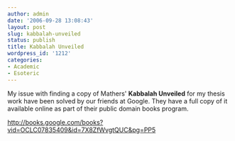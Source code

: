 ```yaml
---
author: admin
date: '2006-09-28 13:08:43'
layout: post
slug: kabbalah-unveiled
status: publish
title: Kabbalah Unveiled
wordpress_id: '1212'
categories:
- Academic
- Esoteric
---
```

My issue with finding a copy of Mathers' <strong>Kabbalah Unveiled</strong> for my thesis work have been solved by our friends at Google. They have a full copy of it available online as part of their public domain books program.

<a href="http://books.google.com/books?vid=OCLC07835409&id=7X8ZfWvgtQUC&pg=PP5">http://books.google.com/books?vid=OCLC07835409&id=7X8ZfWvgtQUC&pg=PP5</a>
